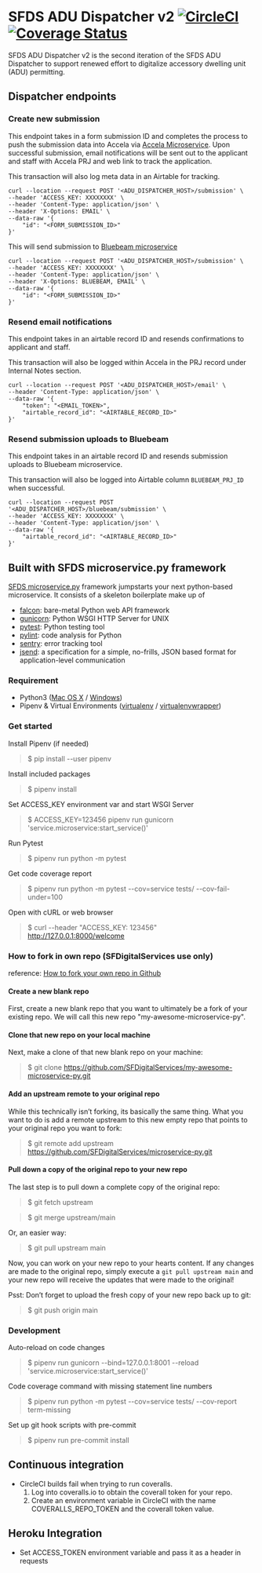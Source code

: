 # SFDS ADU Dispatcher v2 [![CircleCI](https://badgen.net/circleci/github/SFDigitalServices/adu-dispatcher-microservice-v2-py/main)](https://circleci.com/gh/SFDigitalServices/adu-dispatcher-microservice-v2-py) [![Coverage Status](https://coveralls.io/repos/github/SFDigitalServices/adu-dispatcher-microservice-v2-py/badge.svg?branch=main)](https://coveralls.io/github/SFDigitalServices/adu-dispatcher-microservice-v2-py?branch=main)
SFDS ADU Dispatcher v2 is the second iteration of the SFDS ADU Dispatcher to support renewed effort to digitalize accessory dwelling unit (ADU) permitting. 

## Dispatcher endpoints

### Create new submission
This endpoint takes in a form submission ID and completes the process to push the submission data into Accela via [Accela Microservice](https://github.com/SFDigitalServices/accela-microservice-py). Upon successful submission, email notifications will be sent out to the applicant and staff with Accela PRJ and web link to track the application. 

This transaction will also log meta data in an Airtable for tracking.
```
curl --location --request POST '<ADU_DISPATCHER_HOST>/submission' \
--header 'ACCESS_KEY: XXXXXXXX' \
--header 'Content-Type: application/json' \
--header 'X-Options: EMAIL' \
--data-raw '{
    "id": "<FORM_SUBMISSION_ID>"
}'
```

This will send submission to [Bluebeam microservice](https://github.com/SFDigitalServices/bluebeam-microservice)
```
curl --location --request POST '<ADU_DISPATCHER_HOST>/submission' \
--header 'ACCESS_KEY: XXXXXXXX' \
--header 'Content-Type: application/json' \
--header 'X-Options: BLUEBEAM, EMAIL' \
--data-raw '{
    "id": "<FORM_SUBMISSION_ID>"
}'
```

### Resend email notifications
This endpoint takes in an airtable record ID and resends confirmations to applicant and staff.  

This transaction will also be logged within Accela in the PRJ record under Internal Notes section. 
```
curl --location --request POST '<ADU_DISPATCHER_HOST>/email' \
--header 'Content-Type: application/json' \
--data-raw '{
    "token": "<EMAIL_TOKEN>",
    "airtable_record_id": "<AIRTABLE_RECORD_ID>"
}'
```

### Resend submission uploads to Bluebeam
This endpoint takes in an airtable record ID and resends submission uploads to Bluebeam microservice.  

This transaction will also be logged into Airtable column `BLUEBEAM_PRJ_ID` when successful. 
```
curl --location --request POST '<ADU_DISPATCHER_HOST>/bluebeam/submission' \
--header 'ACCESS_KEY: XXXXXXXX' \
--header 'Content-Type: application/json' \
--data-raw '{
    "airtable_record_id": "<AIRTABLE_RECORD_ID>"
}'
```


## Built with SFDS microservice.py framework
[SFDS microservice.py](https://github.com/SFDigitalServices/microservice-py) framework jumpstarts your next python-based microservice. It consists of a skeleton boilerplate make up of
* [falcon](https://falconframework.org/): bare-metal Python web API framework 
* [gunicorn](https://gunicorn.org/): Python WSGI HTTP Server for UNIX
* [pytest](https://docs.pytest.org/en/latest/): Python testing tool 
* [pylint](https://www.pylint.org/): code analysis for Python
* [sentry](https://sentry.io/): error tracking tool
* [jsend](https://github.com/omniti-labs/jsend):  a specification for a simple, no-frills, JSON based format for application-level communication

### Requirement
* Python3 
([Mac OS X](https://docs.python-guide.org/starting/install3/osx/) / [Windows](https://www.stuartellis.name/articles/python-development-windows/))
* Pipenv & Virtual Environments ([virtualenv](https://docs.python-guide.org/dev/virtualenvs/#virtualenvironments-ref) / [virtualenvwrapper](https://virtualenvwrapper.readthedocs.io/en/latest/))

### Get started

Install Pipenv (if needed)
> $ pip install --user pipenv

Install included packages
> $ pipenv install

Set ACCESS_KEY environment var and start WSGI Server
> $ ACCESS_KEY=123456 pipenv run gunicorn 'service.microservice:start_service()'

Run Pytest
> $ pipenv run python -m pytest

Get code coverage report
> $ pipenv run python -m pytest --cov=service tests/ --cov-fail-under=100

Open with cURL or web browser
> $ curl --header "ACCESS_KEY: 123456" http://127.0.0.1:8000/welcome

### How to fork in own repo (SFDigitalServices use only)
reference: [How to fork your own repo in Github](http://kroltech.com/2014/01/01/quick-tip-how-to-fork-your-own-repo-in-github/)

#### Create a new blank repo
First, create a new blank repo that you want to ultimately be a fork of your existing repo. We will call this new repo "my-awesome-microservice-py".

#### Clone that new repo on your local machine
Next, make a clone of that new blank repo on your machine:
> $ git clone https://github.com/SFDigitalServices/my-awesome-microservice-py.git

#### Add an upstream remote to your original repo
While this technically isn’t forking, its basically the same thing. What you want to do is add a remote upstream to this new empty repo that points to your original repo you want to fork:
> $ git remote add upstream https://github.com/SFDigitalServices/microservice-py.git

#### Pull down a copy of the original repo to your new repo
The last step is to pull down a complete copy of the original repo:
> $ git fetch upstream

> $ git merge upstream/main

Or, an easier way:
> $ git pull upstream main

Now, you can work on your new repo to your hearts content. If any changes are made to the original repo, simply execute a `git pull upstream main` and your new repo will receive the updates that were made to the original!

Psst: Don’t forget to upload the fresh copy of your new repo back up to git:

> $ git push origin main

### Development 
Auto-reload on code changes
> $ pipenv run gunicorn --bind=127.0.0.1:8001 --reload 'service.microservice:start_service()'

Code coverage command with missing statement line numbers  
> $ pipenv run python -m pytest --cov=service tests/ --cov-report term-missing

Set up git hook scripts with pre-commit
> $ pipenv run pre-commit install


## Continuous integration
* CircleCI builds fail when trying to run coveralls.
    1. Log into coveralls.io to obtain the coverall token for your repo.
    2. Create an environment variable in CircleCI with the name COVERALLS_REPO_TOKEN and the coverall token value.

## Heroku Integration
* Set ACCESS_TOKEN environment variable and pass it as a header in requests
